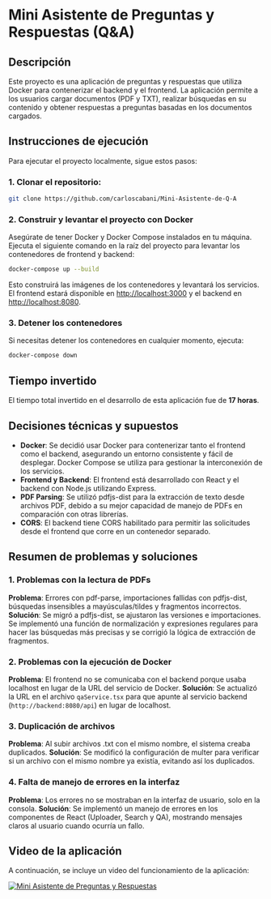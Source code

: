 # Mini Asistente de Preguntas y Respuestas (Q&A)

## Descripción
Este proyecto es una aplicación de preguntas y respuestas que utiliza Docker para contenerizar el backend y el frontend. La aplicación permite a los usuarios cargar 
documentos (PDF y TXT), realizar búsquedas en su contenido y obtener respuestas a preguntas basadas en los documentos cargados.

## Instrucciones de ejecución
Para ejecutar el proyecto localmente, sigue estos pasos:

### 1. Clonar el repositorio:
```bash
git clone https://github.com/carloscabani/Mini-Asistente-de-Q-A
````

### 2. Construir y levantar el proyecto con Docker

Asegúrate de tener Docker y Docker Compose instalados en tu máquina. Ejecuta el siguiente comando en la raíz del proyecto para levantar los contenedores de frontend y backend:

```bash
docker-compose up --build
```

Esto construirá las imágenes de los contenedores y levantará los servicios. El frontend estará disponible en [http://localhost:3000](http://localhost:3000) y el backend en [http://localhost:8080](http://localhost:8080).

### 3. Detener los contenedores

Si necesitas detener los contenedores en cualquier momento, ejecuta:

```bash
docker-compose down
```

## Tiempo invertido

El tiempo total invertido en el desarrollo de esta aplicación fue de **17 horas**.

## Decisiones técnicas y supuestos

* **Docker**: Se decidió usar Docker para contenerizar tanto el frontend como el backend, asegurando un entorno consistente y fácil de desplegar. Docker Compose se utiliza para gestionar la interconexión de los servicios.
* **Frontend y Backend**: El frontend está desarrollado con React y el backend con Node.js utilizando Express.
* **PDF Parsing**: Se utilizó pdfjs-dist para la extracción de texto desde archivos PDF, debido a su mejor capacidad de manejo de PDFs en comparación con otras librerías.
* **CORS**: El backend tiene CORS habilitado para permitir las solicitudes desde el frontend que corre en un contenedor separado.

## Resumen de problemas y soluciones

### 1. Problemas con la lectura de PDFs

**Problema**: Errores con pdf-parse, importaciones fallidas con pdfjs-dist, búsquedas insensibles a mayúsculas/tildes y fragmentos incorrectos.
**Solución**: Se migró a pdfjs-dist, se ajustaron las versiones e importaciones. Se implementó una función de normalización y expresiones regulares para hacer las búsquedas más precisas y se corrigió la lógica de extracción de fragmentos.

### 2. Problemas con la ejecución de Docker

**Problema**: El frontend no se comunicaba con el backend porque usaba localhost en lugar de la URL del servicio de Docker.
**Solución**: Se actualizó la URL en el archivo `qaService.tsx` para que apunte al servicio backend (`http://backend:8080/api`) en lugar de localhost.

### 3. Duplicación de archivos

**Problema**: Al subir archivos .txt con el mismo nombre, el sistema creaba duplicados.
**Solución**: Se modificó la configuración de multer para verificar si un archivo con el mismo nombre ya existía, evitando así los duplicados.

### 4. Falta de manejo de errores en la interfaz

**Problema**: Los errores no se mostraban en la interfaz de usuario, solo en la consola.
**Solución**: Se implementó un manejo de errores en los componentes de React (Uploader, Search y QA), mostrando mensajes claros al usuario cuando ocurría un fallo.

## Video de la aplicación

A continuación, se incluye un video del funcionamiento de la aplicación:

[![Mini Asistente de Preguntas y Respuestas](https://img.youtube.com/vi/9aHvZNZrlzA/0.jpg)](https://youtu.be/9aHvZNZrlzA)

